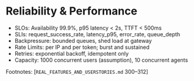 # Reliability & Performance

- SLOs: Availability 99.9%, p95 latency < 2s, TTFT < 500ms
- SLIs: request_success_rate, latency_p95, error_rate, queue_depth
- Backpressure: bounded queues, shed load at gateway
- Rate Limits: per IP and per token; burst and sustained
- Retries: exponential backoff, idempotent only
- Capacity: 1000 concurrent users (assumption), 10 concurrent agents

Footnotes: [`REAL_FEATURES_AND_USERSTORIES.md` 300–312]